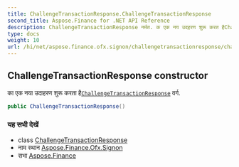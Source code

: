 ```yaml
---
title: ChallengeTransactionResponse.ChallengeTransactionResponse
second_title: Aspose.Finance for .NET API Reference
description: ChallengeTransactionResponse नर्मत. क एक नय उदहरण शुरू करत हैChallengeTransactionResponse वर्ग.
type: docs
weight: 10
url: /hi/net/aspose.finance.ofx.signon/challengetransactionresponse/challengetransactionresponse/
---
```

## ChallengeTransactionResponse constructor

का एक नया उदाहरण शुरू करता है[`ChallengeTransactionResponse`](../) वर्ग.

```csharp
public ChallengeTransactionResponse()
```

### यह सभी देखें

* class [ChallengeTransactionResponse](../)
* नाम स्थान [Aspose.Finance.Ofx.Signon](../../challengetransactionresponse/)
* सभा [Aspose.Finance](../../../)


